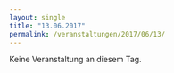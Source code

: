 ```yaml
---
layout: single
title: "13.06.2017"
permalink: /veranstaltungen/2017/06/13/
---
```


Keine Veranstaltung an diesem Tag.
